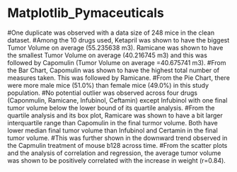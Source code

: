 # Matplotlib_Pymaceuticals
#One duplicate was observed with a data size of 248 mice in the clean dataset.
#Among the 10 drugs used, Ketapril was shown to have the biggest Tumor Volume on average (55.235638 m3). Ramicane was shown to have the smallest Tumor Volume on average (40.216745 m3) and this was followed by Capomulin (Tumor Volume on average =40.675741 m3).
#From the Bar Chart, Capomulin was shown to have the highest total number of measures taken. This was followed by Ramicane.
#From the Pie Chart, there were more male mice (51.0%) than female mice (49.0%) in this study population.
#No potential outlier was observed across four drugs (Caponmulin, Ramicane, Infubinol, Ceftamin) except Infubinol with one final tumor volume below the lower bound of its quartile analysis.
#From the quartile analysis and its box plot, Ramicare was shown to have a bit larger interquartile range than Capomulin in the final turmor volume. Both have lower median final tumor volume than Infubinol and Certamin in the final tumor volume.
#This was further shown in the downward trend observed in the Capmulin treatment of mouse b128 across time.
#From the scatter plots and the analysis of correlation and regression, the average tumor volume was shown to be positively correlated with the increase in weight (r=0.84).
